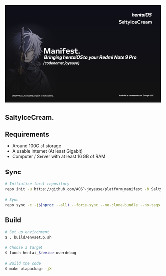 # ![Banner](assets/manifest.png) #

## SaltyIceCream. ##

## Requirements ##

- Around 100G of storage
- A usable internet (At least Gigabit)
- Computer / Server with at least 16 GB of RAM

## Sync ##

```bash
# Initialize local repository
repo init -u https://github.com/AOSP-joyeuse/platform_manifest -b SaltyIceCream

# Sync
repo sync -c -j$(nproc --all) --force-sync --no-clone-bundle --no-tags
```

## Build ##

```bash
# Set up environment
$ . build/envsetup.sh

# Choose a target
$ lunch hentai_$device-userdebug

# Build the code
$ make otapackage -jX
```
